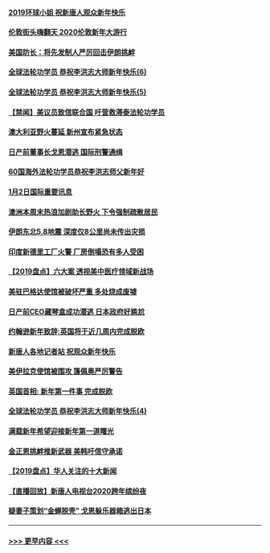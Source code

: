 #### [2019环球小姐 祝新唐人观众新年快乐](../pages/prog202/a102744043.md?t=01031044) 
#### [伦敦街头嗨翻天 2020伦敦新年大游行](../pages/prog202/a102743925.md?t=01031044) 
#### [美国防长：将先发制人严厉回击伊朗挑衅](../pages/prog202/a102743930.md?t=01031044) 
#### [全球法轮功学员 恭祝李洪志大师新年快乐(6)](../pages/prog202/a102743899.md?t=01031044) 
#### [全球法轮功学员 恭祝李洪志大师新年快乐(5)](../pages/prog202/a102743766.md?t=01031044) 
#### [【禁闻】美议员致信联合国 吁营救滞泰法轮功学员](../pages/prog202/a102743781.md?t=01031044) 
#### [澳大利亚野火蔓延 新州宣布紧急状态](../pages/prog202/a102743681.md?t=01031044) 
#### [日产前董事长戈恩潜逃 国际刑警通缉](../pages/prog202/a102743676.md?t=01031044) 
#### [60国海外法轮功学员恭祝李洪志师父新年好](../pages/prog202/a102743628.md?t=01031044) 
#### [1月2日国际重要讯息](../pages/prog202/a102743488.md?t=01031044) 
#### [澳洲本周末热浪加剧助长野火 下令强制疏散居民](../pages/prog202/a102743421.md?t=01031044) 
#### [伊朗东北5.8地震 深度仅8公里尚未传出灾损](../pages/prog202/a102743396.md?t=01031044) 
#### [印度新德里工厂火警 厂房倒塌恐有多人受困](../pages/prog202/a102743386.md?t=01031044) 
#### [【2019盘点】六大案 透视美中医疗领域新战场](../pages/prog202/a102743227.md?t=01031044) 
#### [美驻巴格达使馆被破坏严重 多处烧成废墟](../pages/prog202/a102743244.md?t=01031044) 
#### [日产前CEO藏琴盒成功潜逃 日本政府好尴尬](../pages/prog202/a102742937.md?t=01031044) 
#### [约翰逊新年致辞:英国将于近几周内完成脱欧](../pages/prog202/a102742956.md?t=01031044) 
#### [新唐人各地记者站 祝观众新年快乐](../pages/prog202/a102742785.md?t=01031044) 
#### [美伊拉克使馆被围攻 篷佩奥严厉警告](../pages/prog202/a102742994.md?t=01031044) 
#### [英国首相: 新年第一件事 完成脱欧](../pages/prog202/a102742907.md?t=01031044) 
#### [全球法轮功学员 恭祝李洪志大师新年快乐(4)](../pages/prog202/a102742900.md?t=01031044) 
#### [满载新年希望迎接新年第一道曙光](../pages/prog202/a102742809.md?t=01031044) 
#### [金正恩挑衅推新武器 美韩吁信守承诺](../pages/prog202/a102742799.md?t=01031044) 
#### [【2019盘点】华人关注的十大新闻](../pages/prog202/a102742748.md?t=01031044) 
#### [【直播回放】新唐人电视台2020跨年缤纷夜](../pages/prog202/a102738273.md?t=01031044) 
#### [疑妻子策划“金蝉脱壳” 戈恩躲乐器箱逃出日本](../pages/prog202/a102742535.md?t=01031044) 

----
#### [ >>> 更早内容 <<< ](../indexes/prog202-earlier.md)
